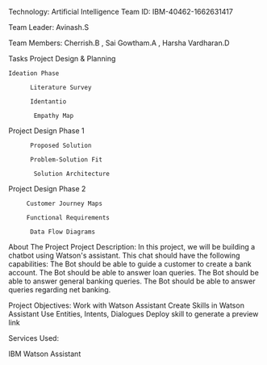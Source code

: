 Technology: Artificial Intelligence
Team ID: IBM-40462-1662631417

Team Leader: Avinash.S

Team Members: Cherrish.B , Sai Gowtham.A , Harsha Vardharan.D


Tasks
Project Design & Planning
    
    Ideation Phase
          
          Literature Survey
          
          Identantio
           
           Empathy Map
   
   
   Project Design Phase 1
          
          Proposed Solution
          
          Problem-Solution Fit
           
           Solution Architecture
   
  
  Project Design Phase 2
         
         Customer Journey Maps
         
         Functional Requirements
          
          Data Flow Diagrams

About The Project
         Project Description:
           In this project, we will be building a chatbot using Watson's assistant. This chat should have the following capabilities:
                 The Bot should be able to guide a customer to create a bank account.
                 The Bot should be able to answer loan queries.
                 The Bot should be able to answer general banking queries.
                 The Bot should be able to answer queries regarding net banking.      

Project Objectives:
        Work with Watson Assistant
        Create Skills in Watson Assistant
        Use Entities, Intents, Dialogues
        Deploy skill to generate a preview link

Services Used:

IBM Watson Assistant
